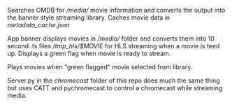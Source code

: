 Searches OMDB for */media/* movie information and converts the output into the banner style streaming library.
Caches movie data in *metadata_cache.json*

App banner displays movies in */media/* folder and converts them into 10 second .ts files */tmp_hls/$MOVIE* for HLS streaming when a movie is teed up.  Displays a green flag when movie is ready to stream. 

Plays movies when "green flagged" movie selected from library.

Server.py in the *chromecast* folder of this repo does much the same thing but uses CATT and pychromecast to control a chromecast while streaming media.
